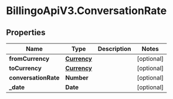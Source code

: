 # BillingoApiV3.ConversationRate

## Properties
Name | Type | Description | Notes
------------ | ------------- | ------------- | -------------
**fromCurrency** | [**Currency**](Currency.md) |  | [optional] 
**toCurrency** | [**Currency**](Currency.md) |  | [optional] 
**conversationRate** | **Number** |  | [optional] 
**_date** | **Date** |  | [optional] 

